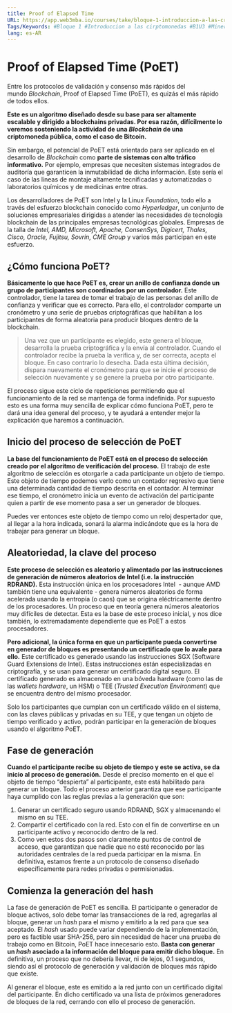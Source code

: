 ```yaml
---
title: Proof of Elapsed Time
URL: https://app.web3mba.io/courses/take/bloque-1-introduccion-a-las-criptomonedas/texts/35681747-u3-3-3-proof-of-elapsed-time
Tags/Keywords: #Bloque 1 #Introduccion a las cirptomonedas #B1U3 #Minería de criptomonedas #Minería #criptomonedas #Proof of Elapsed Time #PoET
lang: es-AR
---
```

# Proof of Elapsed Time (PoET)
Entre los protocolos de validación y consenso más rápidos del mundo _Blockchain_, Proof of Elapsed Time (PoET), es quizás el más rápido de todos ellos.

**Este es un algoritmo diseñado desde su base para ser altamente escalable y dirigido a blockchains privadas. Por esa razón, difícilmente lo veremos sosteniendo la actividad de una _Blockchain_ de una criptomoneda pública, como el caso de Bitcoin.**

Sin embargo, el potencial de PoET está orientado para ser aplicado en el desarrollo de _Blockchain_ como **parte de sistemas con alto tráfico informativo.** Por ejemplo, empresas que necesiten sistemas integrados de auditoría que garanticen la inmutabilidad de dicha información. Este sería el caso de las líneas de montaje altamente tecnificadas y automatizadas o laboratorios químicos y de medicinas entre otras.

Los desarrolladores de PoET son Intel y la Linux _Foundation_, todo ello a través del esfuerzo blockchain conocido como _Hyperledger_, un conjunto de soluciones empresariales dirigidas a atender las necesidades de tecnología blockchain de las principales empresas tecnológicas globales. Empresas de la talla de _Intel, AMD, Microsoft, Apache, ConsenSys, Digicert, Thales, Cisco, Oracle, Fujitsu, Sovrin, CME Group_ y varios más participan en este esfuerzo.

## ¿Cómo funciona PoET?
**Básicamente lo que hace PoET es, crear un anillo de confianza donde un grupo de participantes son coordinados por un controlador.** Este controlador, tiene la tarea de tomar el trabajo de las personas del anillo de confianza y verificar que es correcto. Para ello, el controlador comparte un cronómetro y una serie de pruebas criptográficas que habilitan a los participantes de forma aleatoria para producir bloques dentro de la blockchain.

>Una vez que un participante es elegido, este genera el bloque, desarrolla la prueba criptográfica y la envía al controlador. Cuando el controlador recibe la prueba la verifica y, de ser correcta, acepta el bloque. En caso contrario lo desecha. Dada esta última decisión, dispara nuevamente el cronómetro para que se inicie el proceso de selección nuevamente y se genere la prueba por otro participante.

El proceso sigue este ciclo de repeticiones permitiendo que el funcionamiento de la red se mantenga de forma indefinida. Por supuesto esto es una forma muy sencilla de explicar cómo funciona PoET, pero te dará una idea general del proceso, y te ayudará a entender mejor la explicación que haremos a continuación.

## Inicio del proceso de selección de PoET
**La base del funcionamiento de PoET está en el proceso de selección creado por el algoritmo de verificación del proceso.** El trabajo de este algoritmo de selección es otorgarle a cada participante un objeto de tiempo. Este objeto de tiempo podemos verlo como un contador regresivo que tiene una determinada cantidad de tiempo descrita en el contador. Al terminar ese tiempo, el cronómetro inicia un evento de activación del participante quien a partir de ese momento pasa a ser un generador de bloques.

Puedes ver entonces este objeto de tiempo como un reloj despertador que, al llegar a la hora indicada, sonará la alarma indicándote que es la hora de trabajar para generar un bloque.

## Aleatoriedad, la clave del proceso
**Este proceso de selección es aleatorio y alimentado por las instrucciones de generación de números aleatorios de Intel (i.e. la instrucción RDRAND).** Esta instrucción única en los procesadores Intel  - aunque AMD también tiene una equivalente - genera números aleatorios de forma acelerada usando la entropía (o caos) que se origina eléctricamente dentro de los procesadores. Un proceso que en teoría genera números aleatorios muy difíciles de detectar. Esta es la base de este proceso inicial, y nos dice también, lo extremadamente dependiente que es PoET a estos procesadores.

**Pero adicional, la única forma en que un participante pueda convertirse en generador de bloques es presentando un certificado que lo avale para ello.** Este certificado es generado usando las instrucciones SGX (Software Guard Extensions de Intel). Estas instrucciones están especializadas en criptografía, y se usan para generar un certificado digital seguro. El certificado generado es almacenado en una bóveda hardware (como las de las _wallets hardware_, un HSM) o TEE (_Trusted Execution Environment_) que se encuentra dentro del mismo procesador.

Solo los participantes que cumplan con un certificado válido en el sistema, con las claves públicas y privadas en su TEE, y que tengan un objeto de tiempo verificado y activo, podrán participar en la generación de bloques usando el algoritmo PoET.

## Fase de generación
**Cuando el participante recibe su objeto de tiempo y este se activa, se da inicio al proceso de generación.** Desde el preciso momento en el que el objeto de tiempo “despierta” al participante, este está habilitado para generar un bloque. Todo el proceso anterior garantiza que ese participante haya cumplido con las reglas previas a la generación que son:
1. Generar un certificado seguro usando RDRAND, SGX y almacenando el mismo en su TEE.
2. Compartir el certificado con la red. Esto con el fin de convertirse en un participante activo y reconocido dentro de la red.
3. Como ven estos dos pasos son claramente puntos de control de acceso, que garantizan que nadie que no esté reconocido por las autoridades centrales de la red pueda participar en la misma. En definitiva, estamos frente a un protocolo de consenso diseñado específicamente para redes privadas o permisionadas.

## Comienza la generación del hash
La fase de generación de PoET es sencilla. El participante o generador de bloque activos, solo debe tomar las transacciones de la red, agregarlas al bloque, generar un _hash_ para el mismo y emitirlo a la red para que sea aceptado. El _hash_ usado puede variar dependiendo de la implementación, pero es factible usar SHA-256, pero sin necesidad de hacer una prueba de trabajo como en Bitcoin, PoET hace innecesario esto. **Basta con generar un _hash_ asociado a la información del bloque para emitir dicho bloque.** En definitiva, un proceso que no debería llevar, ni de lejos, 0.1 segundos, siendo así el protocolo de generación y validación de bloques más rápido que existe.

Al generar el bloque, este es emitido a la red junto con un certificado digital del participante. En dicho certificado va una lista de próximos generadores de bloques de la red, cerrando con ello el proceso de generación.